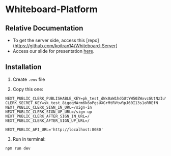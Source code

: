 ﻿# Whiteboard-Platform

## Relative Documentation
- To get the server side, access this [repo](https://github.com/koitran14/Whiteboard-Server]
- Access our slide for presentation [here](https://www.canva.com/design/DAGIH0bpqp0/d5g7_Gf8aCOMUQ-QjNwDYg/edit?utm_content=DAGIH0bpqp0&utm_campaign=designshare&utm_medium=link2&utm_source=sharebutton).

## Installation

1. Create `.env` file

2. Copy this one:

```shell
NEXT_PUBLIC_CLERK_PUBLISHABLE_KEY=pk_test_dWx0aW1hdGUtYW50ZWxvcGUtNzIuY2xlcmsuYWNjb3VudHMuZGV2JA
CLERK_SECRET_KEY=sk_test_8igoqMArm6k6oPgsUXGrMtRVtwRpJ60I13s1oRREfN
NEXT_PUBLIC_CLERK_SIGN_IN_URL=/sign-in
NEXT_PUBLIC_CLERK_SIGN_UP_URL=/sign-up
NEXT_PUBLIC_CLERK_AFTER_SIGN_IN_URL=/
NEXT_PUBLIC_CLERK_AFTER_SIGN_UP_URL=/

NEXT_PUBLIC_API_URL='http://localhost:8080'
```
3. Run in terminal:
```shell
npm run dev
```
